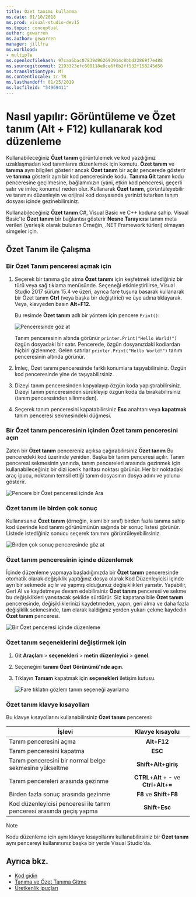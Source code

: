 ```yaml
---
title: Özet tanımı kullanma
ms.date: 01/10/2018
ms.prod: visual-studio-dev15
ms.topic: conceptual
author: gewarren
ms.author: gewarren
manager: jillfra
ms.workload:
- multiple
ms.openlocfilehash: 97caa6bac07839d962693914c8bbd22869f7e488
ms.sourcegitcommit: 2193323efc608118e0ce6f6b2ff532f158245d56
ms.translationtype: MT
ms.contentlocale: tr-TR
ms.lasthandoff: 01/25/2019
ms.locfileid: "54969411"
---
```

# <a name="how-to-view-and-edit-code-by-using-peek-definition-altf12"></a>Nasıl yapılır: Görüntüleme ve Özet tanım (Alt + F12) kullanarak kod düzenleme

Kullanabileceğiniz **Özet tanım** görüntülemek ve kod yazdığınız uzaklaşmadan kod tanımlarını düzenlemek için komutu. **Özet tanım** ve **tanıma** aynı bilgileri gösterir ancak **Özet tanım** bir açılır pencerede gösterir ve **tanıma** gösterir ayrı bir kod penceresinde kodu. **Tanıma Git** tanım kodu penceresine geçilmesine, bağlamınızın (yani, etkin kod penceresi, geçerli satır ve imleç konumu) neden olur. Kullanarak **Özet tanım**, görüntüleyebilir ve tanımını düzenleyin ve orijinal kod dosyasında yerinizi tutarken tanım dosyası içinde gezinebilirsiniz.

Kullanabileceğiniz **Özet tanım** C#, Visual Basic ve C++ koduna sahip. Visual Basic'te **Özet tanım** bir bağlantısı gösterir **Nesne Tarayıcısı** tanım meta verileri (yerleşik olarak bulunan Örneğin, .NET Framework türleri) olmayan simgeler için.

## <a name="working-with-peek-definition"></a>Özet Tanım ile Çalışma

### <a name="to-open-a-peek-definition-window"></a>Bir Özet Tanım penceresi açmak için

1. Seçerek bir tanıma göz atma **Özet tanımı** için keşfetmek istediğiniz bir türü veya sağ tıklama menüsünde. Seçeneği etkinleştirilirse, Visual Studio 2017 sürüm 15.4 ve üzeri, ayrıca fare tuşuna basarak kullanarak bir Özet tanım **Ctrl** (veya başka bir değiştirici) ve üye adına tıklayarak. Veya, klavyeden basın **Alt**+**F12**.

     Bu resimde **Özet tanım** adlı bir yöntem için pencere `Print()`:

     ![Penceresinde göz at](../ide/media/peekwindow.png)

     Tanım penceresinin altında görünür `printer.Print("Hello World!")` özgün dosyadaki bir satır. Pencerede, özgün dosyanızdaki kodlardan hiçbiri gizlenmez. Gelen satırlar `printer.Print("Hello World!")` tanım penceresinin altında görünür.

1. İmleç, Özet tanımı penceresinde farklı konumlara taşıyabilirsiniz. Özgün kod penceresinde yine de taşıyabilirsiniz.

1. Dizeyi tanım penceresinden kopyalayıp özgün koda yapıştırabilirsiniz. Dizeyi tanım penceresinden sürükleyip özgün koda da bırakabilirsiniz (tanım penceresinden silinmeden).

1. Seçerek tanım penceresini kapatabilirsiniz **Esc** anahtarı veya **kapatmak** tanım penceresi sekmesindeki düğmesi.

### <a name="open-a-peek-definition-window-from-within-a-peek-definition-window"></a>Bir Özet tanım penceresinin içinden Özet tanım penceresini açın

Zaten bir **Özet tanım** pencereniz açıksa çağırabilirsiniz **Özet tanım** Bu penceredeki kod üzerinde yeniden. Başka bir tanım penceresi açılır. Tanım penceresi sekmesinin yanında, tanım pencereleri arasında gezinmek için kullanabileceğiniz bir dizi içerik haritası noktası görünür. Her bir noktadaki araç ipucu, noktanın temsil ettiği tanım dosyasının dosya adını ve yolunu gösterir.

   ![Pencere bir Özet penceresi içinde Ara](../ide/media/peekwithinpeek.png)

### <a name="peek-definition-with-multiple-results"></a>Özet tanım ile birden çok sonuç

Kullanırsanız **Özet tanım** (örneğin, kısmi bir sınıf) birden fazla tanıma sahip kod üzerinde kod tanımı görünümünün sağında bir sonuç listesi görünür. Listede istediğiniz sonucu seçerek tanımını görüntüleyebilirsiniz.

   ![Birden çok sonuç penceresinde göz at](../ide/media/peekmultiple.png)

### <a name="edit-inside-the-peek-definition-window"></a>Özet tanım penceresinin içinde düzenlemek

İçinde düzenleme yapmaya başladığınızda bir **Özet tanım** penceresinde otomatik olarak değişiklik yaptığınız dosya olarak Kod Düzenleyicisi içinde ayrı bir sekmede açılır ve yapmış olduğunuz değişiklikleri yansıtır. Yapabilir, Geri Al ve kaydetmeye devam edebilirsiniz **Özet tanım** penceresi ve sekme bu değişiklikleri yansıtacak şekilde sürdürür. Siz kapatana bile **Özet tanım** penceresinde, değişikliklerinizi kaydetmeden, yapın, geri alma ve daha fazla değişiklik sekmesinde, tam olarak kaldığınız yerden yukarı çekme kaydedin **Özet tanım** penceresi.

   ![Bir Özet penceresi içinde düzenleme](../ide/media/peekedit.png)

### <a name="to-change-options-for-peek-definition"></a>Özet tanım seçeneklerini değiştirmek için

1. Git **Araçları** > **seçenekleri** > **metin düzenleyici** > **genel**.

1. Seçeneğini **tanımı Özet Görünümü'nde açın**.

1. Tıklayın **Tamam** kapatmak için **seçenekleri** iletişim kutusu.

   ![Fare tıklatın gözlem tanım seçeneği ayarlama](../ide/media/editor_options_peek_view.png)

### <a name="keyboard-shortcuts-for-peek-definition"></a>Özet tanım klavye kısayolları

Bu klavye kısayollarını kullanabilirsiniz **Özet tanım** penceresi:

|İşlevi|Klavye kısayolu|
|-------------------|:-----------------------:|
|Tanım penceresini açma|**Alt**+**F12**|
|Tanım penceresini kapatma|**ESC**|
|Tanım penceresini bir normal belge sekmesine yükseltme|**Shift**+**Alt**+**giriş**|
|Tanım pencereleri arasında gezinme|**CTRL**+**Alt** + **-** ve **Ctrl**+**Alt**+**=**|
|Birden fazla sonuç arasında gezinme|**F8** ve **Shift**+**F8**|
|Kod düzenleyicisi penceresi ile tanım penceresi arasında geçiş yapma|**Shift**+**Esc**|

> [!NOTE]
> Kodu düzenleme için aynı klavye kısayollarını kullanabilirsiniz bir **Özet tanım** aynı pencereyi kullanırsınız başka bir yerde Visual Studio'da.

## <a name="see-also"></a>Ayrıca bkz.

- [Kod gidin](../ide/navigating-code.md)
- [Tanıma ve Özet Tanıma Gitme](../ide/go-to-and-peek-definition.md)
- [Üretkenlik ipuçları](../ide/productivity-tips-for-visual-studio.md)